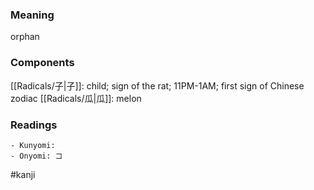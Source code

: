 ### Meaning

orphan

### Components

[[Radicals/子|子]]: child; sign of the rat; 11PM-1AM; first sign of Chinese zodiac [[Radicals/瓜|瓜]]: melon

### Readings

```
- Kunyomi: 
- Onyomi: コ
```

#kanji